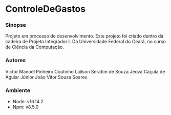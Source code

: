 # ControleDeGastos

### Sinopse
Projeto em processo de desenvolvimento.
Este projeto foi criado dentro da cadeira de Projeto Integrador I. Da Universidade Federal do Ceará, no curso de Ciência da Computação.

### Autores
Victor Manoel Pinheiro Coutinho
Lailson Serafim de Souza
Jeová Caçula de Aguiar Júnior
João Vitor Souza Soares

### Ambiente
- Node: v16.14.2
- Npm: v8.5.0

